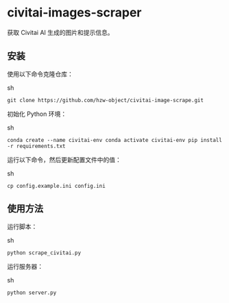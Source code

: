# civitai-images-scraper

获取 Civitai AI 生成的图片和提示信息。

## 安装

使用以下命令克隆仓库：

sh

`git clone https://github.com/hzw-object/civitai-image-scrape.git`

初始化 Python 环境：

sh

`conda create --name civitai-env conda activate civitai-env pip install -r requirements.txt`

运行以下命令，然后更新配置文件中的值：

sh

`cp config.example.ini config.ini`

## 使用方法

运行脚本：

sh

`python scrape_civitai.py`

运行服务器：

sh

`python server.py`